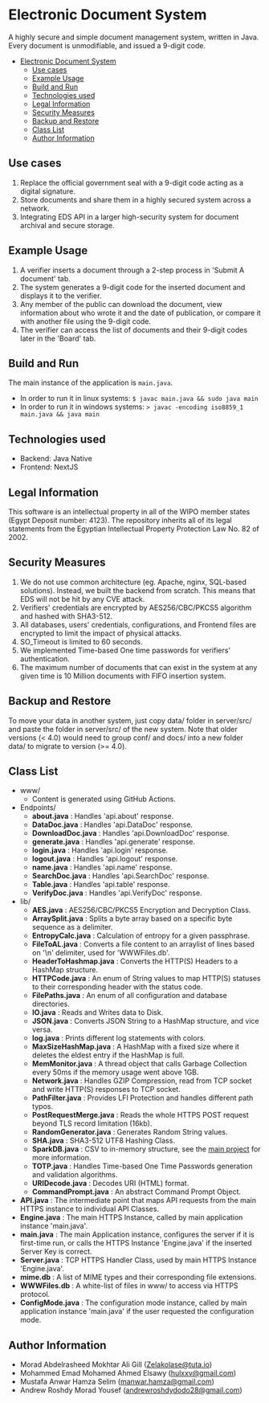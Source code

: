 # Electronic Document System
A highly secure and simple document management system, written in Java. Every document is unmodifiable, and issued a 9-digit code.

- [Electronic Document System](#electronic-document-system)
  - [Use cases](#use-cases)
  - [Example Usage](#example-usage)
  - [Build and Run](#build-and-run)
  - [Technologies used](#technologies-used)
  - [Legal Information](#legal-information)
  - [Security Measures](#security-measures)
  - [Backup and Restore](#backup-and-restore)
  - [Class List](#class-list)
  - [Author Information](#author-information)


## Use cases
1. Replace the official government seal with a 9-digit code acting as a digital signature.
2. Store documents and share them in a highly secured system across a network.
3. Integrating EDS API in a larger high-security system for document archival and secure storage.

## Example Usage
1. A verifier inserts a document through a 2-step process in 'Submit A document' tab.
2. The system generates a 9-digit code for the inserted document and displays it to the verifier.
3. Any member of the public can download the document, view information about who wrote it and the date of publication, or compare it with another file using the 9-digit code.
4. The verifier can access the list of documents and their 9-digit codes later in the 'Board' tab.

## Build and Run
The main instance of the application is `main.java`.
- In order to run it in linux systems: `$ javac main.java && sudo java main`
- In order to run it in windows systems: `> javac -encoding iso8859_1 main.java && java main`

## Technologies used
- Backend: Java Native
- Frontend: NextJS

## Legal Information
This software is an intellectual property in all of the WIPO member states (Egypt Deposit number: 4123). The repository inherits all of its legal statements from the Egyptian Intellectual Property Protection Law No. 82 of 2002.

## Security Measures
1. We do not use common architecture (eg. Apache, nginx, SQL-based solutions). Instead, we built the backend from scratch. This means that EDS will not be hit by any CVE attack.
2. Verifiers' credentials are encrypted by AES256/CBC/PKCS5 algorithm and hashed with SHA3-512.
3. All databases, users' credentials, configurations, and Frontend files are encrypted to limit the impact of physical attacks.
4. SO_Timeout is limited to 60 seconds.
5. We implemented Time-based One time passwords for verifiers' authentication.
6. The maximum number of documents that can exist in the system at any given time is 10 Million documents with FIFO insertion system.

## Backup and Restore
To move your data in another system, just copy data/ folder in server/src/ and paste the folder in server/src/ of the new system. Note that older versions (< 4.0) would need to group conf/ and docs/ into a new folder data/ to migrate to version (>= 4.0).

## Class List
- www/
    - Content is generated using GitHub Actions.
- Endpoints/
    - **about.java** : Handles 'api.about' response.
    - **DataDoc.java** : Handles 'api.DataDoc' response.
    - **DownloadDoc.java** : Handles 'api.DownloadDoc' response.
    - **generate.java** : Handles 'api.generate' response.
    - **login.java** : Handles 'api.login' response.
    - **logout.java** : Handles 'api.logout' response.
    - **name.java** : Handles 'api.name' response.
    - **SearchDoc.java** : Handles 'api.SearchDoc' response.
    - **Table.java** : Handles 'api.table' response.
    - **VerifyDoc.java** : Handles 'api.VerifyDoc' response.
- lib/
    - **AES.java** : AES256/CBC/PKCS5 Encryption and Decryption Class.
    - **ArraySplit.java** : Splits a byte array based on a specific byte sequence as a delimiter.
    - **EntropyCalc.java** : Calculation of entropy for a given passphrase.
    - **FileToAL.java** : Converts a file content to an arraylist of lines based on '\n' delimiter, used for 'WWWFiles.db'.
    - **HeaderToHashmap.java** : Converts the HTTP(S) Headers to a HashMap structure.
    - **HTTPCode.java** : An enum of String values to map HTTP(S) statuses to their corresponding header with the status code.
    - **FilePaths.java** : An enum of all configuration and database directories.
    - **IO.java** : Reads and Writes data to Disk.
    - **JSON.java** : Converts JSON String to a HashMap structure, and vice versa.
    - **log.java** : Prints different log statements with colors.
    - **MaxSizeHashMap.java** : A HashMap with a fixed size where it deletes the eldest entry if the HashMap is full.
    - **MemMonitor.java** : A thread object that calls Garbage Collection every 50ms if the memory usage went above 1GB.
    - **Network.java** : Handles GZIP Compression, read from TCP socket and write HTTP(S) responses to TCP socket.
    - **PathFilter.java** : Provides LFI Protection and handles different path typos.
    - **PostRequestMerge.java** : Reads the whole HTTPS POST request beyond TLS record limitation (16kb).
    - **RandomGenerator.java** : Generates Random String values.
    - **SHA.java** : SHA3-512 UTF8 Hashing Class.
    - **SparkDB.java** : CSV to in-memory structure, see the [main project](https://github.com/NaDeSys/SparkDB) for more information.
    - **TOTP.java** : Handles Time-based One Time Passwords generation and validation algorithms.
    - **URIDecode.java** : Decodes URI (HTML) format.
    - **CommandPrompt.java** : An abstract Command Prompt Object.
- **API.java** : The intermediate point that maps API requests from the main HTTPS instance to individual API Classes.
- **Engine.java** : The main HTTPS Instance, called by main application instance 'main.java'.
- **main.java** : The main Application instance, configures the server if it is first-time run, or calls the HTTPS Instance 'Engine.java' if the inserted Server Key is correct.
- **Server.java** : TCP HTTPS Handler Class, used by main HTTPS Instance 'Engine.java'.
- **mime.db** : A list of MIME types and their corresponding file extensions.
- **WWWFiles.db** : A white-list of files in www/ to access via HTTPS protocol.
- **ConfigMode.java** : The configuration mode instance, called by main application instance 'main.java' if the user requested the configuration mode.

## Author Information
- Morad Abdelrasheed Mokhtar Ali Gill (Zelakolase@tuta.io)
- Mohammed Emad Mohamed Ahmed Elsawy (hulxxv@gmail.com)
- Mustafa Anwar Hamza Selim (manwar.hamza@gmail.com)
- Andrew Roshdy Morad Yousef (andrewroshdydodo28@gmail.com)